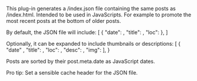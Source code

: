 This plug-in generates a /index.json file containing the same posts
as /index.html. Intended to be used in JavaScripts. For example to
promote the most recent posts at the bottom of older posts.

By default, the JSON file will include:
    [
        {
            "date": <JS Date object>,
            "title": <post-title>,
            "loc": <relative-link-to-post>
        },
    ]

Optionally, it can be expanded to include thumbnails or descriptions:
    [ {
        "date" <JS Date object>, "title": <post-title>, "loc": <post-relative-link>,
        "desc": <post-meta-description>,
        "img": <post-meta-thumbnail>
    ], }

Posts are sorted by their post.meta.date as JavaScript dates.

Pro tip: Set a sensible cache header for the JSON file.
